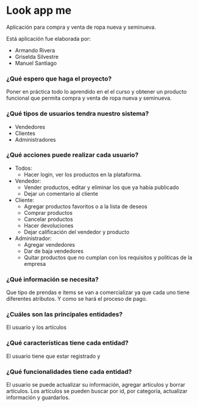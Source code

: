 # Look app me

Aplicación para compra y venta de ropa nueva y seminueva.

Está aplicación fue elaborada por:

- Armando Rivera
- Griselda Silvestre
- Manuel Santiago

### ¿Qué espero que haga el proyecto?

Poner en práctica todo lo aprendido en el el curso y obtener un producto funcional que permita compra y venta de ropa nueva y seminueva.

### ¿Qué tipos de usuarios tendra nuestro sistema?

- Vendedores
- Clientes
- Administradores

### ¿Qué acciones puede realizar cada usuario?

- Todos:
  - Hacer login, ver los productos en la plataforma.
- Vendedor:
  - Vender productos, editar y eliminar los que ya había publicado
  - Dejar un comentario al cliente
- Cliente:
  - Agregar productos favoritos o a la lista de deseos
  - Comprar productos
  - Cancelar productos
  - Hacer devoluciones
  - Dejar calificación del vendedor y producto
- Administrador:
  - Agregar vendedores
  - Dar de baja vendedores
  - Quitar productos que no cumplan con los requisitos y politicas de la empresa

### ¿Qué información se necesita?

Que tipo de prendas e ítems se van a comercializar ya que cada uno tiene diferentes atributos.
Y como se hará el proceso de pago.

### ¿Cuáles son las principales entidades?

El usuario y los artículos

### ¿Qué características tiene cada entidad?

El usuario tiene que estar registrado y

### ¿Qué funcionalidades tiene cada entidad?

El usuario se puede actualizar su información, agregar artículos y borrar artículos.
Los artículos se pueden buscar por id, por categoría, actualizar información y guardarlos.
